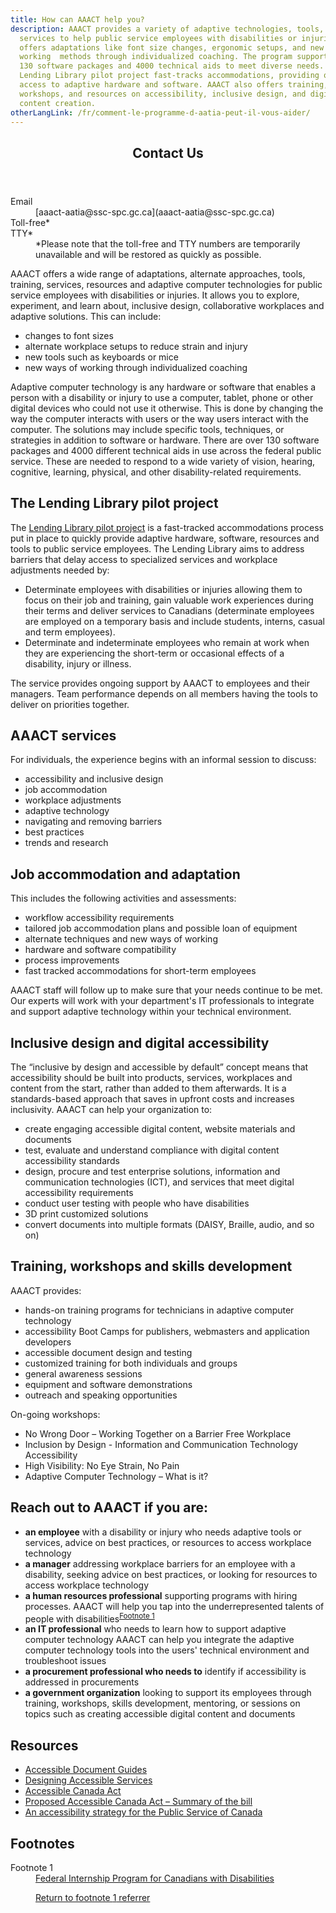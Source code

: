 ```yaml
---
title: How can AAACT help you?
description: AAACT provides a variety of adaptive technologies, tools, and
  services to help public service employees with disabilities or injuries. It
  offers adaptations like font size changes, ergonomic setups, and new
  working  methods through individualized coaching. The program supports over
  130 software packages and 4000 technical aids to meet diverse needs. The
  Lending Library pilot project fast-tracks accommodations, providing quick
  access to adaptive hardware and software. AAACT also offers training,
  workshops, and resources on accessibility, inclusive design, and digital
  content creation.
otherLangLink: /fr/comment-le-programme-d-aatia-peut-il-vous-aider/
---
```


<div class="row">
<div class="col-xs-12 col-md-4 pull-right">
<section class="panel panel-primary">
<header class="panel-heading">
<h2 class="panel-title">Contact Us</h2>
</header>
<div class="panel-body">
<dl class="mrgn-bttm-0">
<dt>Email</dt>
<dd>[aaact-aatia@ssc-spc.gc.ca](aaact-aatia@ssc-spc.gc.ca)</dd>
<dt>Toll-free*</dt>
<dt>TTY*</dt>
<dd>
*Please note that the toll-free and TTY numbers are temporarily unavailable and will be restored as quickly as possible.
</dd>
</dl>
</div>
</section>
</div>
<div class="mrgn-lft-md mrgn-rght-md">

AAACT offers a wide range of adaptations, alternate approaches, tools, training, services, resources and adaptive computer technologies for public service employees with disabilities or injuries. It allows you to explore, experiment, and learn about, inclusive design, collaborative workplaces and adaptive solutions. This can include:

- changes to font sizes
- alternate workplace setups to reduce strain and injury
- new tools such as keyboards or mice
- new ways of working through individualized coaching

Adaptive computer technology is any hardware or software that enables a person with a disability or injury to use a computer, tablet, phone or other digital devices who could not use it otherwise. This is done by changing the way the computer interacts with users or the way users interact with the computer. The solutions may include specific tools, techniques, or strategies in addition to software or hardware.
There are over 130 software packages and 4000 different technical aids in use across the federal public service. These are needed to respond to a wide variety of vision, hearing, cognitive, learning, physical, and other disability-related requirements.

## The Lending Library pilot project

The <a href="/en/shared-services/corporate/aaact-program/lending-library-service-pilot-project.html">Lending Library pilot project</a> is a fast-tracked accommodations process put in place to quickly provide adaptive hardware, software, resources and tools to public service employees. The Lending Library aims to address barriers that delay access to specialized services and workplace adjustments needed by:

<ul class="lst-spcd">
<li>Determinate employees with disabilities or injuries allowing them to focus on their job and training, gain valuable work experiences during their terms and deliver services to Canadians (determinate employees are employed on a temporary basis and include students, interns, casual and term employees).</li>
<li>Determinate and indeterminate employees who remain at work when they are experiencing the short-term or occasional effects of a disability, injury or illness.</li>
</ul>

The service provides ongoing support by AAACT to employees and their managers. Team performance depends on all members having the tools to deliver on priorities together.

## AAACT services

For individuals, the experience begins with an informal session to discuss:

- accessibility and inclusive design
- job accommodation
- workplace adjustments
- adaptive technology
- navigating and removing barriers
- best practices
- trends and research

## Job accommodation and adaptation

This includes the following activities and assessments:

- workflow accessibility requirements
- tailored job accommodation plans and possible loan of equipment
- alternate techniques and new ways of working
- hardware and software compatibility
- process improvements
- fast tracked accommodations for short-term employees

AAACT staff will follow up to make sure that your needs continue to be met. Our experts will work with your department's IT professionals to integrate and support adaptive technology within your technical environment.

## Inclusive design and digital accessibility

The “inclusive by design and accessible by default” concept means that accessibility should be built into products, services, workplaces and content from the start, rather than added to them afterwards. It is a standards-based approach that saves in upfront costs and increases inclusivity.
AAACT can help your organization to:

- create engaging accessible digital content, website materials and documents
- test, evaluate and understand compliance with digital content accessibility standards
- design, procure and test enterprise solutions, information and communication technologies (ICT), and services that meet digital accessibility requirements
- conduct user testing with people who have disabilities
- 3D print customized solutions
- convert documents into multiple formats (DAISY, Braille, audio, and so on)

## Training, workshops and skills development

AAACT provides:

- hands-on training programs for technicians in adaptive computer technology
- accessibility Boot Camps for publishers, webmasters and application developers
- accessible document design and testing
- customized training for both individuals and groups
- general awareness sessions
- equipment and software demonstrations
- outreach and speaking opportunities

On-going workshops:

- No Wrong Door – Working Together on a Barrier Free Workplace
- Inclusion by Design - Information and Communication Technology Accessibility
- High Visibility: No Eye Strain, No Pain
- Adaptive Computer Technology – What is it?

## Reach out to AAACT if you are:

- **an employee** with a disability or injury who needs adaptive tools or services, advice on best practices, or resources to access workplace technology
- **a manager** addressing workplace barriers for an employee with a disability, seeking advice on best practices, or looking for resources to access workplace technology
- **a human resources professional** supporting programs with hiring processes. AAACT will help you tap into the underrepresented talents of people with disabilities<sup id="fn1-rf"><a class="fn-lnk" href="#fn1"><span class="wb-inv">Footnote </span>1</a></sup>
- **an IT professional** who needs to learn how to support adaptive computer technology AAACT can help you integrate the adaptive computer technology tools into the users' technical environment and troubleshoot issues
- **a procurement professional who needs to** identify if accessibility is addressed in procurements
- **a government organization** looking to support its employees through training, workshops, skills development, mentoring, or sessions on topics such as creating accessible digital content and documents

## Resources

- <a href="https://canada-ca.github.io/a11y/">Accessible Document Guides </a>
- <a href="https://a11y.canada.ca/en/guides/design-accessible-services">Designing Accessible Services</a>
- <a href="https://laws-lois.justice.gc.ca/eng/acts/A-0.6/">Accessible Canada Act</a>
- <a href="/en/employment-social-development/programs/accessible-people-disabilities/act-summary.html">Proposed Accessible Canada Act – Summary of the bill</a>
- <a href="/en/government/publicservice/wellness-inclusion-diversity-public-service/diversity-inclusion-public-service/accessibility-public-service.html">An accessibility strategy for the Public Service of Canada</a>

<aside class="wb-fnote" role="note">
<h2 id="fn">Footnotes</h2>
<dl>
<dt>Footnote 1</dt>
<dd id="fn1">
<a href="https://emploisfp-psjobs.cfp-psc.gc.ca/srs-sre/page01.htm?poster=1&amp;lang=en">Federal Internship Program for Canadians with Disabilities</a>
<p class="fn-rtn"><a href="#fn1-rf"><span class="wb-inv">Return to footnote </span>1<span class="wb-inv"> referrer</span></a>
</dd>
</dl>
</aside>
</div>
</div>
